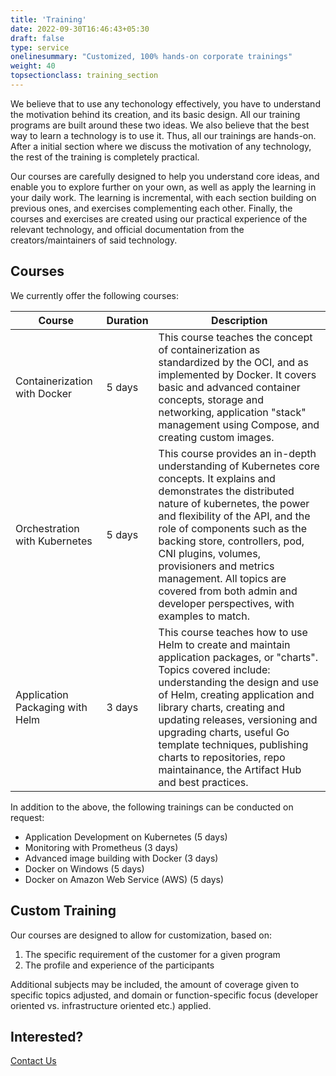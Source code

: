 ```yaml
---
title: 'Training'
date: 2022-09-30T16:46:43+05:30
draft: false
type: service
onelinesummary: "Customized, 100% hands-on corporate trainings"
weight: 40
topsectionclass: training_section
---
```

We believe that to use any techonology effectively, you have to understand the motivation behind its creation, and its basic design. All our training programs are built around these two ideas. We also believe that the best way to learn a technology is to use it. Thus, all our trainings are hands-on. After a initial section where we discuss the motivation of any technology, the rest of the training is completely practical.

Our courses are carefully designed to help you understand core ideas, and enable you to explore further on your own, as well as apply the learning in your daily work. The learning is incremental, with each section building on previous ones, and exercises complementing each other. Finally, the courses and exercises are created using our practical experience of the relevant technology, and official documentation from the creators/maintainers of said technology.

## Courses 

We currently offer the following courses:

|Course|Duration|Description|
|---|---|---|
|Containerization with Docker|5 days|This course teaches the concept of containerization as standardized by the OCI, and as implemented by Docker. It covers basic and advanced container concepts, storage and networking, application "stack" management using Compose, and creating custom images.|
|Orchestration with Kubernetes|5 days|This course provides an in-depth understanding of Kubernetes core concepts. It explains and demonstrates the distributed nature of kubernetes, the power and flexibility of the API, and the role of components such as the backing store, controllers, pod, CNI plugins, volumes, provisioners and metrics management. All topics are covered from both admin and developer perspectives, with examples to match.|
|Application Packaging with Helm|3 days|This course teaches how to use Helm to create and maintain application packages, or "charts". Topics covered include: understanding the design and use of Helm, creating application and library charts, creating and updating releases, versioning and upgrading charts, useful Go template techniques, publishing charts to repositories, repo maintainance, the Artifact Hub and best practices. |

In addition to the above, the following trainings can be conducted on request:
* Application Development on Kubernetes (5 days)
* Monitoring with Prometheus (3 days)
* Advanced image building with Docker (3 days)
* Docker on Windows (5 days)
* Docker on Amazon Web Service (AWS) (5 days)

## Custom Training

Our courses are designed to allow for customization, based on:

1. The specific requirement of the customer for a given program
2. The profile and experience of the participants

Additional subjects may be included, the amount of coverage given to specific topics adjusted, and domain or function-specific focus (developer oriented vs. infrastructure oriented etc.) applied.

## Interested?
[Contact Us](/contact)